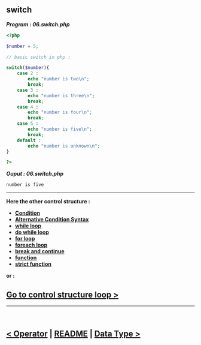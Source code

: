 ## switch

***Program : 06.switch.php***
```php
<?php

$number = 5;

// basic switch in php : 

switch($number){
    case 2 : 
        echo "number is two\n";
        break;
    case 3 : 
        echo "number is three\n";
        break;
    case 4 :
        echo "number is four\n";
        break;
    case 5 : 
        echo "number is five\n";
        break;
    default : 
        echo "number is unknown\n";
}

?>
```

***Ouput : 06.switch.php***
```
number is five
```
<hr />

**Here the other control structure :**

- **[Condition](./00.condition.md)**
- **[Alternative Condition Syntax](./01.aleternative_condition_syntax.md)**
- **[while loop](./02.while_loop.md)**
- **[do while loop](./03.do_while_loop.md)**
- **[for loop](./04.for_loop.md)**
- **[foreach loop](./05.foreach_loop.md)**
- **[break and continue](./06.break_and_continue.md)**
- **[function](./08.function.md)**
- **[strict function](./09.strict_function.md)**

**or :**

[Go to control structure loop >](./../03.control_structure.md)
-----------------------------------------------------------

<hr />
<br />

[< Operator](./../02.operator.md) | [README](./../README.md) | [Data Type >](./../04.data_type.md)
----